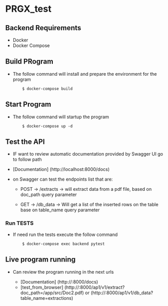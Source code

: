 # PRGX_test

## Backend Requirements

* Docker
* Docker Compose

## Build PRogram

- The follow command will install and prepare the environment for the program

    ```
        $ docker-compose build
    ```

## Start Program

- The follow command will startup the program

    ```
        $ docker-compose up -d
    ```


## Test the API

- IF want to review automatic documentation provided by Swagger UI go to follow path

* [Documentation] (http://localhost:8000/docs)

- on Swagger can test the endpoints list that are:
    
    * POST -> /extracts -> will extract data from a pdf file, based on doc_path query parameter

    * GET -> /db_data  -> Will get a list of the inserted rows on the table base on table_name query parameter


### Run TESTS

- If need run the tests execute the follow command

    ```
        $ docker-compose exec backend pytest
    ```


## Live program running

- Can review the program running in the next urls

    * [Documentation] (http://:8000/docs)
    * [test_from_browser] (http://:8000/ap1/v1/extract?doc_path=/app/src/Doc2.pdf) or (http://:8000/ap1/v1/db_data?table_name=extractions)